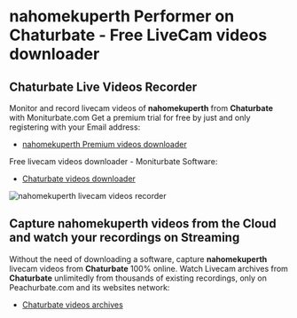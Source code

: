 # nahomekuperth Performer on Chaturbate - Free LiveCam videos downloader

## Chaturbate Live Videos Recorder

Monitor and record livecam videos of **nahomekuperth** from **Chaturbate** with Moniturbate.com
Get a premium trial for free by just and only registering with your Email address:
* [nahomekuperth Premium videos downloader](https://moniturbate.com/request-demo-licence-key.html)

Free livecam videos downloader - Moniturbate Software:
* [Chaturbate videos downloader](https://moniturbate.com/moniturbate-download-software.html)

![nahomekuperth livecam videos recorder](https://peachurnet.com/templates/moniturbate-software.png)


## Capture nahomekuperth videos from the Cloud and watch your recordings on Streaming

Without the need of downloading a software, capture **nahomekuperth** livecam videos from **Chaturbate** 100% online.
Watch Livecam archives from **Chaturbate** unlimitedly from thousands of existing recordings, only on Peachurbate.com and its websites network:
* [Chaturbate videos archives](https://peachurnet.com/)